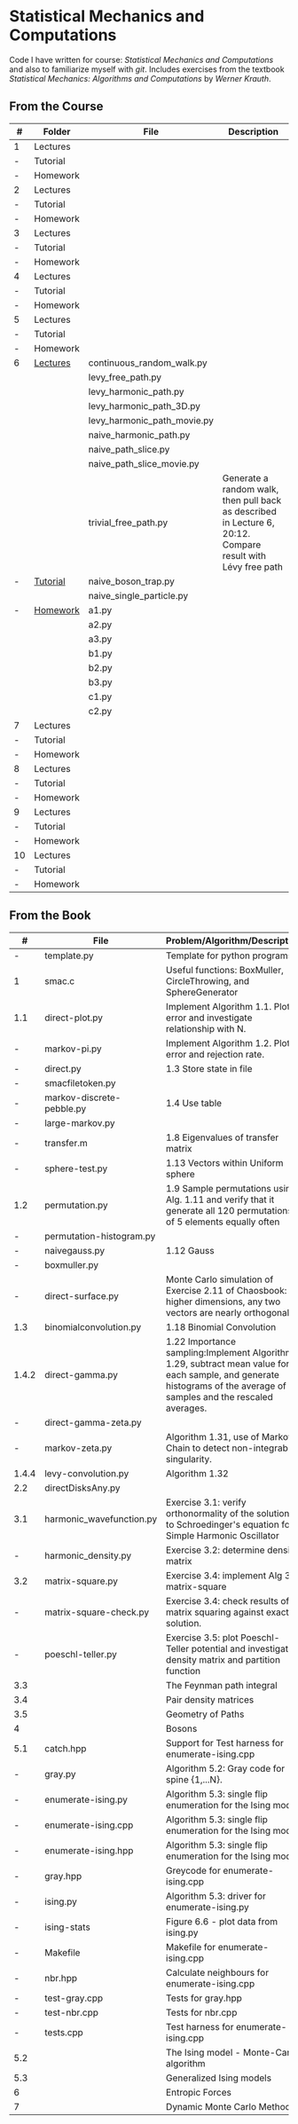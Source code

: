 # Statistical Mechanics and Computations

Code I have written for course: *Statistical Mechanics and Computations*
 and also to familiarize myself with _git_. Includes exercises from the textbook
*Statistical Mechanics: Algorithms and Computations* by *Werner Krauth*.

## From the Course

#|Folder|File|Description
--|---------|------------------|---------------------------------------------------------------
1|Lectures||
-|Tutorial||
-|Homework||
2|Lectures||
-|Tutorial||
-|Homework||
3|Lectures||
-|Tutorial||
-|Homework||
4|Lectures||
-|Tutorial||
-|Homework||
5|Lectures||
-|Tutorial||
-|Homework||
6|[Lectures](https://github.com/weka511/smac/tree/master/lecture_6)|continuous_random_walk.py|
|||levy_free_path.py|
|||levy_harmonic_path.py |
|||levy_harmonic_path_3D.py|
|||levy_harmonic_path_movie.py |
|||naive_harmonic_path.py |
|||naive_path_slice.py|
|||naive_path_slice_movie.py |
|||trivial_free_path.py|Generate a random walk, then pull back as described in Lecture 6, 20:12. Compare result with Lévy free path
-|[Tutorial](https://github.com/weka511/smac/tree/master/tutorial_6)|naive_boson_trap.py|
|||naive_single_particle.py |
-|[Homework](https://github.com/weka511/smac/tree/master/homework_6)|a1.py|
|||a2.py|
|||a3.py|
|||b1.py|
|||b2.py|
|||b3.py|
|||c1.py|
|||c2.py|
7|Lectures||
-|Tutorial||
-|Homework||
8|Lectures||
-|Tutorial||
-|Homework||
9|Lectures||
-|Tutorial||
-|Homework||
10|Lectures||
-|Tutorial||
-|Homework||


## From the Book


#|File|Problem/Algorithm/Description
-----|--------------|---------------------------------------------------------------------------------------
-|template.py|Template for python programs
1|smac.c|Useful functions: BoxMuller, CircleThrowing, and SphereGenerator
1.1|direct-plot.py|Implement Algorithm 1.1. Plot error and investigate relationship with N.
-| markov-pi.py|Implement Algorithm 1.2. Plot error and rejection rate.
-|direct.py|1.3 Store state in file
-|smacfiletoken.py|
-|markov-discrete-pebble.py| 1.4 Use table
-|large-markov.py|
-|transfer.m|1.8 Eigenvalues of transfer matrix
-|sphere-test.py|1.13 Vectors within Uniform sphere
1.2|permutation.py|1.9 Sample permutations using Alg. 1.11 and verify that it generate all 120 permutations of 5 elements equally often
-|permutation-histogram.py
-|naivegauss.py|1.12 Gauss
-|boxmuller.py|
-|direct-surface.py|Monte Carlo simulation of Exercise 2.11 of Chaosbook: in higher dimensions, any two vectors are nearly orthogonal
1.3|binomialconvolution.py|1.18 Binomial Convolution
1.4.2|direct-gamma.py|1.22 Importance sampling:Implement Algorithm 1.29, subtract mean value for each sample, and generate histograms of the average of N samples  and the rescaled averages.
-|direct-gamma-zeta.py|
-|markov-zeta.py|Algorithm 1.31, use of Markov Chain to detect non-integrable singularity.
1.4.4|levy-convolution.py|Algorithm 1.32
2.2|directDisksAny.py|
3.1|harmonic_wavefunction.py|Exercise 3.1: verify orthonormality of the solutions to Schroedinger's equation for Simple Harmonic Oscillator
-|harmonic_density.py|Exercise 3.2: determine density matrix
3.2|matrix-square.py|Exercise 3.4: implement Alg 3.3, matrix-square
-|matrix-square-check.py|Exercise 3.4: check results of matrix squaring against exact solution.
-|poeschl-teller.py|Exercise 3.5: plot Poeschl-Teller potential and investigate density matrix and partition function
3.3||The Feynman path integral
3.4||Pair density matrices
3.5||Geometry of Paths
4|| Bosons
5.1|catch.hpp|Support for Test harness for enumerate-ising.cpp
-|gray.py|Algorithm 5.2: Gray code for spine {1,...N}.
-|enumerate-ising.py|Algorithm 5.3: single flip enumeration for the Ising model.
-|enumerate-ising.cpp|Algorithm 5.3: single flip enumeration for the Ising model.
-|enumerate-ising.hpp|Algorithm 5.3: single flip enumeration for the Ising model.
-|gray.hpp|Greycode for enumerate-ising.cpp
-|ising.py|Algorithm 5.3: driver for enumerate-ising.py
-|ising-stats|Figure 6.6 - plot data from ising.py
-|Makefile|Makefile for enumerate-ising.cpp
-|nbr.hpp|Calculate neighbours for enumerate-ising.cpp
-|test-gray.cpp|Tests for gray.hpp
-|test-nbr.cpp|Tests for nbr.cpp
-|tests.cpp|Test harness for enumerate-ising.cpp
5.2||The Ising model - Monte-Carlo algorithm
5.3||Generalized Ising models
6||Entropic Forces
7||Dynamic Monte Carlo Methods
